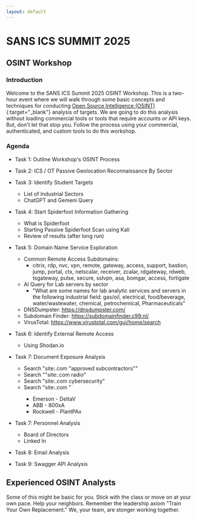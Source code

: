 ```yaml
---
layout: default
---
```


# SANS ICS SUMMIT 2025
## OSINT Workshop
### Introduction

Welcome to the SANS ICS Summit 2025 OSINT Workshop. This is a two-hour event where we will walk through some basic concepts and techniques for conducting [Open Source Intelligence (OSINT)](https://www.sans.org/osint/){:target="_blank"} analysis of targets. We are going to do this analysis without loading commercial tools or tools that require accounts or API keys. But, don't let that stop you. Follow the process using your commercial, authenticated, and custom tools to do this workshop.

### Agenda

* Task 1: Outline Workshop's OSINT Process
* Task 2: ICS / OT Passive Geolocation Reconnaissance By Sector
* Task 3: Identify Student Targets
  * List of Industrial Sectors
  * ChatGPT and Gemeni Query
* Task 4: Start Spiderfoot Information Gathering
  * What is Spiderfoot
  * Starting Passive Spiderfoot Scan using Kali
  * Review of results (after long run)
* Task 5: Domain Name Service Exploration
  * Common Remote Access Subdomains:
    * citrix, rdp, nvc, vpn, remote, gateway, access, support, bastion, jump, portal, ctx, netscalar, receiver, zcalar, rdgateway, rdweb, tsgateway, pulse, secure, sslvpn, asa, bomgar, access, fortigate
  * AI Query for Lab servers by sector
    * "What are some names for lab analytic services and servers in the following industrial field: gas/oil, electrical, food/beverage, water/wastewater, chemical, petrochemical, Pharmaceuticals"  
  * DNSDumpster: https://dnsdumpster.com/
  * Subdomain Finder: https://subdomainfinder.c99.nl/
  * VirusTotal: https://www.virustotal.com/gui/home/search
* Task 6: Identify External Remote Access
  * Using Shodan.io
* Task 7: Document Exposure Analysis
  * Search "site:<site>.com "approved subcontractors""
  * Search ""site:<site>.com radio"
  * Search "site:<site>.com cybersecurity"
  * Search "site:<site>.com <process terms>"
  	* Emerson - DeltaV
  	* ABB - 800xA
  	* Rockwell - PlantPAx


* Task 7: Personnel Analysis
  * Board of Directors
  * Linked In
* Task 8: Email Analysis
* Task 9: Swagger API Analysis

## Experienced OSINT Analysts

Some of this might be basic for you. Stick with the class or move on at your own pace. Help your neighbors. Remember the leadership axiom "Train Your Own Replacement." We, your team, are stonger working together. 


